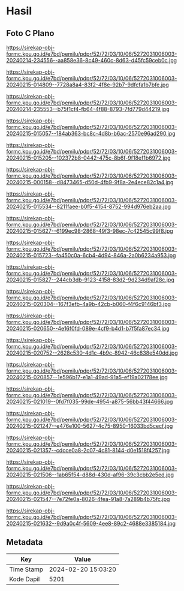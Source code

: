 # Hasil

## Foto C Plano

https://sirekap-obj-formc.kpu.go.id/e7bd/pemilu/pdpr/52/72/03/10/06/5272031006003-20240214-234556--aa858e36-8c49-460c-8d63-d45fc59ceb0c.jpg

https://sirekap-obj-formc.kpu.go.id/e7bd/pemilu/pdpr/52/72/03/10/06/5272031006003-20240215-014809--7728a8a4-83f2-4f8e-92b7-9dfcfa1b7bfe.jpg

https://sirekap-obj-formc.kpu.go.id/e7bd/pemilu/pdpr/52/72/03/10/06/5272031006003-20240214-235553--b75f1cf4-fb64-4f88-8793-7fd779d44219.jpg

https://sirekap-obj-formc.kpu.go.id/e7bd/pemilu/pdpr/52/72/03/10/06/5272031006003-20240215-015057--184ab363-bc8c-4d8b-b6ac-2570e96ad290.jpg

https://sirekap-obj-formc.kpu.go.id/e7bd/pemilu/pdpr/52/72/03/10/06/5272031006003-20240215-015205--102372b8-0442-475c-8b6f-9f18ef1b6972.jpg

https://sirekap-obj-formc.kpu.go.id/e7bd/pemilu/pdpr/52/72/03/10/06/5272031006003-20240215-000158--d8473465-d50d-4fb9-9f8a-2e4ece82c1a4.jpg

https://sirekap-obj-formc.kpu.go.id/e7bd/pemilu/pdpr/52/72/03/10/06/5272031006003-20240215-015534--8211faee-b0f5-4154-8752-994d976eb2aa.jpg

https://sirekap-obj-formc.kpu.go.id/e7bd/pemilu/pdpr/52/72/03/10/06/5272031006003-20240215-015627--6199ec98-2868-49f3-98ec-7c42545c99f8.jpg

https://sirekap-obj-formc.kpu.go.id/e7bd/pemilu/pdpr/52/72/03/10/06/5272031006003-20240215-015723--fa450c0a-6cb4-4d94-846a-2a0b6234a953.jpg

https://sirekap-obj-formc.kpu.go.id/e7bd/pemilu/pdpr/52/72/03/10/06/5272031006003-20240215-015827--244cb3db-9123-4158-83d2-9d234d9af28c.jpg

https://sirekap-obj-formc.kpu.go.id/e7bd/pemilu/pdpr/52/72/03/10/06/5272031006003-20240215-020304--167f3efb-4a9b-42cb-b060-f4f6c9146bf3.jpg

https://sirekap-obj-formc.kpu.go.id/e7bd/pemilu/pdpr/52/72/03/10/06/5272031006003-20240215-020650--4e16f0fd-089e-4cf9-b4d1-b7f5fa87ec34.jpg

https://sirekap-obj-formc.kpu.go.id/e7bd/pemilu/pdpr/52/72/03/10/06/5272031006003-20240215-020752--2628c530-4d1c-4b9c-8942-46c838e540dd.jpg

https://sirekap-obj-formc.kpu.go.id/e7bd/pemilu/pdpr/52/72/03/10/06/5272031006003-20240215-020857--1e596b17-e1a1-49ad-91a5-ef19a02178ee.jpg

https://sirekap-obj-formc.kpu.go.id/e7bd/pemilu/pdpr/52/72/03/10/06/5272031006003-20240215-021019--0fd7f035-99de-4954-a875-56bb43f44666.jpg

https://sirekap-obj-formc.kpu.go.id/e7bd/pemilu/pdpr/52/72/03/10/06/5272031006003-20240215-021247--e476e100-5627-4c75-8950-16033bd5cecf.jpg

https://sirekap-obj-formc.kpu.go.id/e7bd/pemilu/pdpr/52/72/03/10/06/5272031006003-20240215-021357--cdcce0a8-2c07-4c81-8144-d0e1518f4257.jpg

https://sirekap-obj-formc.kpu.go.id/e7bd/pemilu/pdpr/52/72/03/10/06/5272031006003-20240215-021506--1ab65f54-d88d-430d-af96-39c3cbb2e5ed.jpg

https://sirekap-obj-formc.kpu.go.id/e7bd/pemilu/pdpr/52/72/03/10/06/5272031006003-20240215-021547--7e72fe0a-8026-4fea-91a8-7a289b4b75fc.jpg

https://sirekap-obj-formc.kpu.go.id/e7bd/pemilu/pdpr/52/72/03/10/06/5272031006003-20240215-021632--9d9a0c4f-5609-4ee8-89c2-4688e3385184.jpg


## Metadata

| Key        | Value               |
| ---------- | ------------------- |
| Time Stamp | 2024-02-20 15:03:20 |
| Kode Dapil | 5201                |



